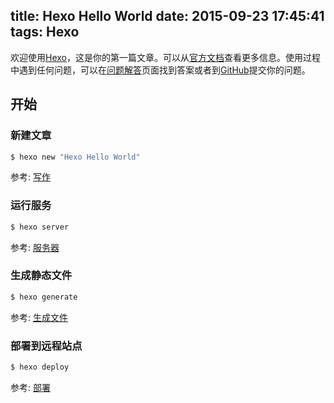 title: Hexo Hello World
date: 2015-09-23 17:45:41
tags: Hexo
---

欢迎使用[Hexo](http://hexo.io/zh-cn/)，这是你的第一篇文章。可以从[官方文档](http://hexo.io/zh-cn/docs/)查看更多信息。使用过程中遇到任何问题，可以在[问题解答](http://hexo.io/zh-cn/docs/troubleshooting.html)页面找到答案或者到[GitHub](https://github.com/hexojs/hexo/issues)提交你的问题。

## 开始

### 新建文章

``` bash
$ hexo new "Hexo Hello World"
```

参考: [写作](http://hexo.io/zh-cn/docs/writing.html)

### 运行服务

``` bash
$ hexo server
```

参考: [服务器](http://hexo.io/zh-cn/docs/server.html)

### 生成静态文件

``` bash
$ hexo generate
```

参考: [生成文件](http://hexo.io/zh-cn/docs/generating.html)

### 部署到远程站点

``` bash
$ hexo deploy
```

参考: [部署](http://hexo.io/zh-cn/docs/deployment.html)